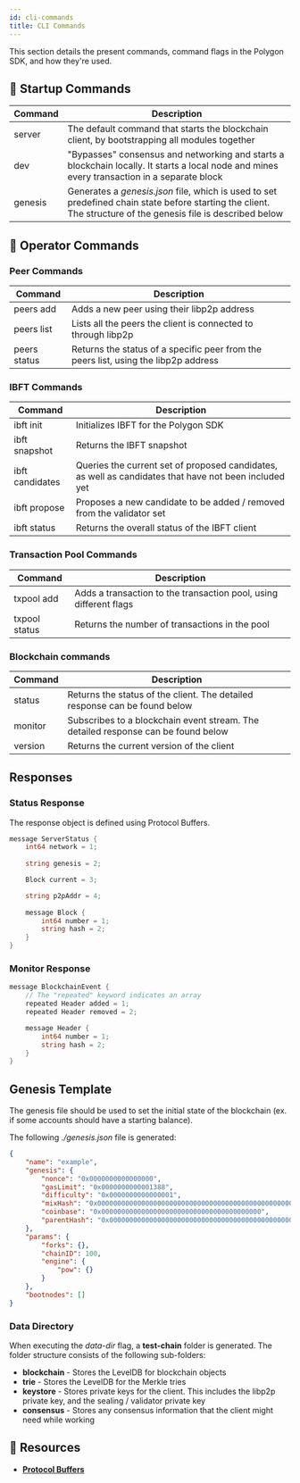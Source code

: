 ```yaml
---
id: cli-commands
title: CLI Commands
---
```


This section details the present commands, command flags in the Polygon SDK, and how they're used.

## 🚀 Startup Commands

| **Command** | **Description**                                                                                                                                      |
|-------------|------------------------------------------------------------------------------------------------------------------------------------------------------|
| server      | The default command that starts the blockchain client, by bootstrapping all modules together                                                         |
| dev         | "Bypasses" consensus and networking and starts a blockchain locally. It starts a local node and mines every transaction in a separate block    |
| genesis     | Generates a *genesis.json* file, which is used to set predefined chain state before starting the client. The structure of the genesis file is described below |


## 👷 Operator Commands

### Peer Commands

| **Command**            | **Description**                                                                     |
|------------------------|-------------------------------------------------------------------------------------|
| peers add   | Adds a new peer using their libp2p address                                  |
| peers list             | Lists all the peers the client is connected to through libp2p                      |
| peers status | Returns the status of a specific peer from the peers list, using the libp2p address 

### IBFT Commands

| **Command**            | **Description**                                                                     |
|------------------------|-------------------------------------------------------------------------------------|
| ibft init   | Initializes IBFT for the Polygon SDK                              |
| ibft snapshot             | Returns the IBFT snapshot                    |
| ibft candidates  | Queries the current set of proposed candidates, as well as candidates that have not been included yet |
| ibft propose                | Proposes a new candidate to be added / removed from the validator set        |
| ibft status                | Returns the overall status of the IBFT client   


### Transaction Pool Commands

| **Command**            | **Description**                                                                     |
|------------------------|-------------------------------------------------------------------------------------|
| txpool add    | Adds a transaction to the transaction pool, using different flags                               |
| txpool status             | Returns the number of transactions in the pool                    

### Blockchain commands

| **Command**            | **Description**                                                                     |
|------------------------|-------------------------------------------------------------------------------------|
| status                 | Returns the status of the client. The detailed response can be found below          |
| monitor                | Subscribes to a blockchain event stream. The detailed response can be found below   |
| version                | Returns the current version of the client

## Responses

### Status Response

The response object is defined using Protocol Buffers.
````go title="minimal/proto/system.proto"
message ServerStatus {
    int64 network = 1;
    
    string genesis = 2;

    Block current = 3;

    string p2pAddr = 4;
    
    message Block {
        int64 number = 1;
        string hash = 2;
    }
}
````

### Monitor Response
````go title="minimal/proto/system.proto"
message BlockchainEvent {
    // The "repeated" keyword indicates an array
    repeated Header added = 1;
    repeated Header removed = 2;

    message Header {
        int64 number = 1;
        string hash = 2;
    }
}
````

## Genesis Template
The genesis file should be used to set the initial state of the blockchain (ex. if some accounts should have a starting balance).

The following *./genesis.json* file is generated:
````json
{
    "name": "example",
    "genesis": {
        "nonce": "0x0000000000000000",
        "gasLimit": "0x0000000000001388",
        "difficulty": "0x0000000000000001",
        "mixHash": "0x0000000000000000000000000000000000000000000000000000000000000000",
        "coinbase": "0x0000000000000000000000000000000000000000",
        "parentHash": "0x0000000000000000000000000000000000000000000000000000000000000000"
    },
    "params": {
        "forks": {},
        "chainID": 100,
        "engine": {
            "pow": {}
        }
    },
    "bootnodes": []
}
````

### Data Directory

When executing the *data-dir* flag, a **test-chain** folder is generated.
The folder structure consists of the following sub-folders:
* **blockchain** - Stores the LevelDB for blockchain objects
* **trie** - Stores the LevelDB for the Merkle tries
* **keystore** - Stores private keys for the client. This includes the libp2p private key, and the sealing / validator private key
* **consensus** - Stores any consensus information that the client might need while working

## 📜 Resources
* **[Protocol Buffers](https://developers.google.com/protocol-buffers)**